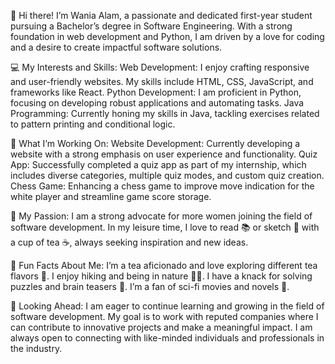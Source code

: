 👋 Hi there! I’m Wania Alam, a passionate and dedicated first-year student pursuing a Bachelor’s degree in Software Engineering. With a strong foundation in web development and Python, I am driven by a love for coding and a desire to create impactful software solutions.

💻 My Interests and Skills:
Web Development: I enjoy crafting responsive and user-friendly websites. My skills include HTML, CSS, JavaScript, and frameworks like React.
Python Development: I am proficient in Python, focusing on developing robust applications and automating tasks.
Java Programming: Currently honing my skills in Java, tackling exercises related to pattern printing and conditional logic.

🔧 What I’m Working On:
Website Development: Currently developing a website with a strong emphasis on user experience and functionality.
Quiz App: Successfully completed a quiz app as part of my internship, which includes diverse categories, multiple quiz modes, and custom quiz creation.
Chess Game: Enhancing a chess game to improve move indication for the white player and streamline game score storage.

🌟 My Passion:
I am a strong advocate for more women joining the field of software development. In my leisure time, I love to read 📚 or sketch 🎨 with a cup of tea ☕, always seeking inspiration and new ideas.

🌱 Fun Facts About Me:
I’m a tea aficionado and love exploring different tea flavors 🍵.
I enjoy hiking and being in nature 🌲🌿.
I have a knack for solving puzzles and brain teasers 🧩.
I’m a fan of sci-fi movies and novels 🚀.

🚀 Looking Ahead:
I am eager to continue learning and growing in the field of software development. My goal is to work with reputed companies where I can contribute to innovative projects and make a meaningful impact. I am always open to connecting with like-minded individuals and professionals in the industry.

